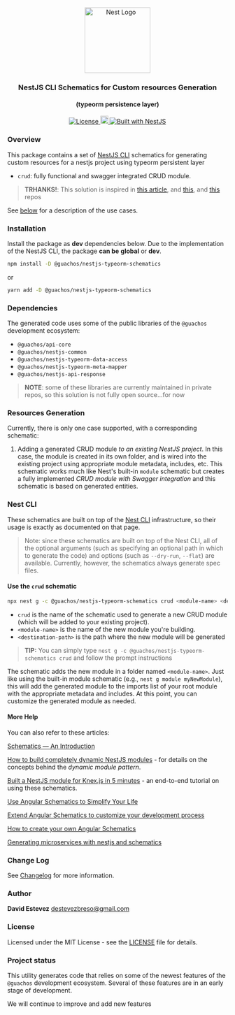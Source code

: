 <h1 align="center"></h1>

<div align="center">
  <a href="http://nestjs.com/" target="_blank">
    <img src="https://nestjs.com/img/logo_text.svg" width="150" alt="Nest Logo" />
  </a>
</div>

<h3 align="center">NestJS CLI Schematics for Custom resources Generation</h3>

<h4 align="center">(typeorm persistence layer)</h4>

<div align="center">
  <a href="https://nestjs.com" target="_blank">
    <img src="https://img.shields.io/badge/license-MIT-brightgreen.svg" alt="License" />
    <img src="https://badge.fury.io/js/%40nestjsplus%2Fdyn-schematics.svg" alt="npm version" height="18">
    <img src="https://img.shields.io/badge/built%20with-NestJs-red.svg" alt="Built with NestJS">
  </a>
</div>

### Overview

This package contains a set of [NestJS CLI](https://docs.nestjs.com/cli/overview) schematics for generating custom resources for a nestjs project using typeorm persistent layer
  * `crud`: fully functional and swagger integrated CRUD module.


> **TRHANKS!**: This solution is inspired in [this article](https://dev.to/nestjs/advanced-nestjs-how-to-build-completely-dynamic-nestjs-modules-1370), and [this](https://github.com/Comerick/Nestjs-template-schematics.git), and [this](https://github.com/nestjsplus/dyn-schematics) repos

See [below](#dynamic-package-generation) for a description of the use cases.

### Installation

Install the package as **dev** dependencies below.  Due to the implementation of the NestJS CLI, the package **can be** **global** or **dev**.

```bash
npm install -D @guachos/nestjs-typeorm-schematics
```

or

```bash
yarn add -D @guachos/nestjs-typeorm-schematics
```

### Dependencies

The generated code uses some of the public libraries of the `@guachos` development ecosystem:

* `@guachos/api-core`
* `@guachos/nestjs-common`
* `@guachos/nestjs-typeorm-data-access`
* `@guachos/nestjs-typeorm-meta-mapper`
* `@guachos/nestjs-api-response`


> **NOTE**: some of these libraries are currently maintained in private repos, so this solution is not fully open source...for now
>

### Resources Generation

Currently, there is only one case supported, with a corresponding schematic:

1. Adding a generated CRUD module *to an existing NestJS project*. In this case, the module is created in its own folder, and is wired into the existing project using appropriate module metadata, includes, etc.  This schematic works much like Nest's built-in `module` schematic but creates a fully implemented *CRUD module with Swagger integration* and this schematic is based on generated entities.

### Nest CLI

These schematics are built on top of the [Nest CLI](https://docs.nestjs.com/cli/usages) infrastructure, so their usage is exactly as documented on that page.

> Note: since these schematics are built on top of the Nest CLI, all of the optional arguments (such as specifying an optional path in which to generate the code) and options (such as `--dry-run`, `--flat`) are available.  Currently, however, the schematics always  generate spec files.
<!-- 
### Use-case #1: Generating a standalone package

The following step will create a new folder using `<pkg-name>`, which will contain the standalone package files and folders for your new dynamic module package.

#### Verify generated package

If you answered `yes` to the prompt `Generate a testing client?`, a small testing module was automatically generated called `<pkg-name>ClientModule`.  You can test that the template was properly generated by running:

```bash
npm run start:dev
```

Then browse to [http://localhost:3000](http://localhost:3000).  Your browser should display `Hello from <pkg-name>Module!`.

#### Optionally publish package

The `package.json` and `tsconfig.json` files are generated according to the process described [in this article](https://dev.to/nestjs/publishing-nestjs-packages-with-npm-21fm).  This means that publishing the package to npm is as simple as:
1. updating the `package.json` with your author information, etc.
2. running `npm publish`

See [the npm packaging](https://dev.to/nestjs/publishing-nestjs-packages-with-npm-21fm) article for more information. -->

#### Use the `crud` schematic

```bash
npx nest g -c @guachos/nestjs-typeorm-schematics crud <module-name> <destination-path>
```

- `crud` is the name of the schematic used to generate a new CRUD module (which will be added to your existing project).
- `<module-name>` is the name of the new module you're building.
- `<destination-path>` is the path where the new module will be generated

> **TIP:** You can simply type `nest g -c @guachos/nestjs-typeorm-schematics crud` and follow the prompt instructions

The schematic adds the new module in a folder named `<module-name>`.  Just like using the built-in module schematic (e.g., `nest g module myNewModule`), this will add the generated module to the imports list of your root module with the appropriate metadata and includes.  At this point, you can customize the generated module as needed.

<!-- ### Customizing

The files in the project have comments that should help guide you. -->


#### More Help

You can also refer to these articles:

[Schematics — An Introduction](https://blog.angular.io/schematics-an-introduction-dc1dfbc2a2b2)


[How to build completely dynamic NestJS modules](https://dev.to/nestjs/advanced-nestjs-how-to-build-completely-dynamic-nestjs-modules-1370) - for details on the concepts behind the *dynamic module pattern*.

[Built a NestJS module for Knex.js in 5 minutes](https://dev.to/nestjs/build-a-nestjs-module-for-knex-js-or-other-resource-based-libraries-in-5-minutes-12an) - an end-to-end tutorial on using these schematics.

[Use Angular Schematics to Simplify Your Life](https://developer.okta.com/blog/2019/02/13/angular-schematics)

[Extend Angular Schematics to customize your development process](https://indepth.dev/posts/1438/extend-angular-schematics-to-customize-your-development-process)

[How to create your own Angular Schematics](https://javascript-conference.com/blog/how-to-create-your-own-angular-schematics)

[Generating microservices with nestjs and schematics](https://dev.to/rebellionpay/generating-microservices-with-nestjs-and-schematics-1091)

<!-- https://devpress.csdn.net/cloudnative/62f282667e6682346618547d.html -->


### Change Log

See [Changelog](CHANGELOG.md) for more information.


### Author
**David Estevez**
<destevezbreso@gmail.com>

### License

Licensed under the MIT License - see the [LICENSE](LICENSE) file for details.


### Project status

This utility generates code that relies on some of the newest features of the `@guachos` development ecosystem. Several of these features are in an early stage of development.

We will continue to improve and add new features

